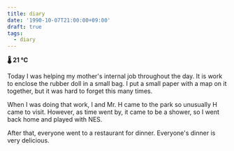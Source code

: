 ```yaml
---
title: diary
date: '1990-10-07T21:00:00+09:00'
draft: true
tags:
  - diary
---
```


**🌡 21 ℃**

Today I was helping my mother's internal job throughout the day. It is work to enclose the rubber doll in a small bag. I put a small paper with a map on it together, but it was hard to forget this many times.

When I was doing that work, I and Mr. H came to the park so unusually H came to visit. However, as time went by, it came to be a shower, so I went back home and played with NES.

After that, everyone went to a restaurant for dinner. Everyone's dinner is very delicious.
